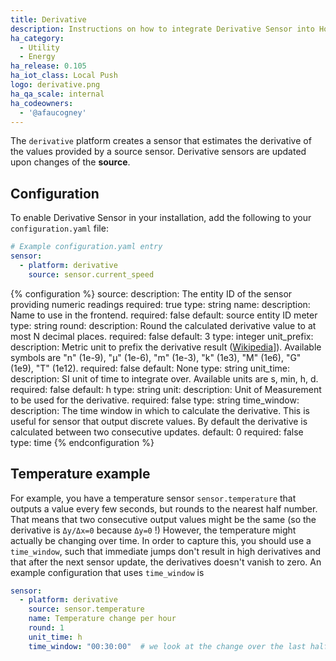 ```yaml
---
title: Derivative
description: Instructions on how to integrate Derivative Sensor into Home Assistant.
ha_category:
  - Utility
  - Energy
ha_release: 0.105
ha_iot_class: Local Push
logo: derivative.png
ha_qa_scale: internal
ha_codeowners:
  - '@afaucogney'
---
```


The `derivative` platform creates a sensor that estimates the derivative of the values provided by a source sensor.
Derivative sensors are updated upon changes of the **source**.

## Configuration

To enable Derivative Sensor in your installation, add the following to your `configuration.yaml` file:

```yaml
# Example configuration.yaml entry
sensor:
  - platform: derivative
    source: sensor.current_speed
```

{% configuration %}
source:
  description: The entity ID of the sensor providing numeric readings
  required: true
  type: string
name:
  description: Name to use in the frontend.
  required: false
  default: source entity ID meter
  type: string
round:
  description: Round the calculated derivative value to at most N decimal places.
  required: false
  default: 3
  type: integer
unit_prefix:
  description: Metric unit to prefix the derivative result ([Wikipedia](https://en.wikipedia.org/wiki/Unit_prefix)]). Available symbols are "n" (1e-9), "µ" (1e-6), "m" (1e-3), "k" (1e3), "M" (1e6), "G" (1e9), "T" (1e12).
  required: false
  default: None
  type: string
unit_time:
  description: SI unit of time to integrate over. Available units are s, min, h, d.
  required: false
  default: h
  type: string
unit:
  description: Unit of Measurement to be used for the derivative.
  required: false
  type: string
time_window:
  description: The time window in which to calculate the derivative. This is useful for sensor that output discrete values. By default the derivative is calculated between two consecutive updates.
  default: 0
  required: false
  type: time
{% endconfiguration %}

## Temperature example

For example, you have a temperature sensor `sensor.temperature` that outputs a value every few seconds, but rounds to the nearest half number.
That means that two consecutive output values might be the same (so the derivative is `Δy/Δx=0` because `Δy=0` !)
However, the temperature might actually be changing over time.
In order to capture this, you should use a `time_window`, such that immediate jumps don't result in high derivatives and that after the next sensor update, the derivatives doesn't vanish to zero.
An example configuration that uses `time_window` is

```yaml
sensor:
  - platform: derivative
    source: sensor.temperature
    name: Temperature change per hour
    round: 1
    unit_time: h
    time_window: "00:30:00"  # we look at the change over the last half hour
```
